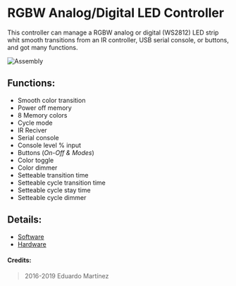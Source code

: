 # RGBW Analog/Digital LED Controller
This controller can manage a RGBW analog or digital (WS2812) LED strip whit smooth transitions from an IR controller, USB serial console, or buttons, and got many functions. 

![Assembly](./Images/Assembly%201.png)

## Functions:
* Smooth color transition
* Power off memory
* 8 Memory colors
* Cycle mode
* IR Reciver
* Serial console
* Console level % input
* Buttons (*On-Off & Modes*)
* Color toggle
* Color dimmer 
* Setteable transition time
* Setteable cycle transition time
* Setteable cycle stay time 
* Setteable cycle dimmer

## Details:
* [Software](./Documentation/Software.md)
* [Hardware](./Documentation/Hardware.md)

#### Credits:

> 2016-2019 Eduardo Martínez
